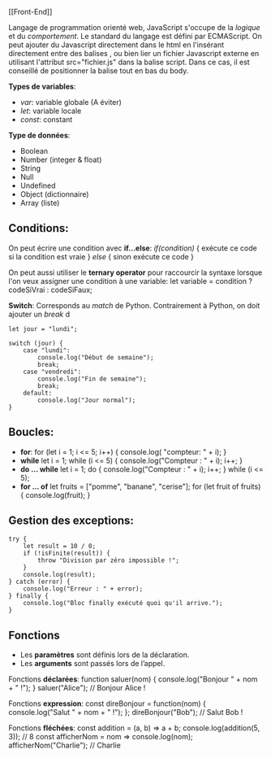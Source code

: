 [[Front-End]]

Langage de programmation orienté web, JavaScript s'occupe de la *logique* et du *comportement*. Le standard du  langage est défini par ECMAScript.
On peut ajouter du Javascript directement dans le html en l'insérant directement entre des balises <script></script>, ou bien lier un fichier Javascript externe en utilisant l'attribut src="fichier.js" dans la balise script. Dans ce cas, il est conseillé de positionner la balise tout en bas du body.

**Types de variables**:
- *var*: variable globale (A éviter)
- *let*: variable locale
- *const*: constant

**Type de données**:
- Boolean
- Number (integer & float)
- String
- Null
- Undefined
- Object (dictionnaire) 
- Array (liste)

## Conditions:

On peut écrire une condition avec **if...else**:
	*if(condition)* {
		exécute ce code si la condition est vraie
	}
	*else* {
		sinon exécute ce code
	}

On peut aussi utiliser le **ternary operator** pour raccourcir la syntaxe lorsque l'on veux assigner une condition à une variable:
	let variable = condition ? codeSiVrai : codeSiFaux;

**Switch**:
Corresponds au *match* de Python. Contrairement à Python, on doit ajouter un *break* d

	let jour = "lundi";

	switch (jour) {
	    case "lundi":
	        console.log("Début de semaine");
	        break;
	    case "vendredi":
	        console.log("Fin de semaine");
	        break;
	    default:
	        console.log("Jour normal");
	}

## Boucles:

- **for**:
	for (let i = 1; i <= 5; i++) {
	 console.log( "compteur: " + i);
	}
- **while**
	let i = 1;
	while (i <= 5) {
	    console.log("Compteur : " + i);
	    i++;
	}
- **do ... while** 
	let i = 1;
	do {
     console.log("Compteur : " + i);
     i++;
	} while (i <= 5);
- **for ... of**
	let fruits = ["pomme", "banane", "cerise"];
	for (let fruit of fruits) {
	    console.log(fruit);
	}

## Gestion des exceptions:

	try {
	    let result = 10 / 0;
	    if (!isFinite(result)) {
	        throw "Division par zéro impossible !";
	    }
	    console.log(result);
	} catch (error) {
	    console.log("Erreur : " + error);
	} finally {
	    console.log("Bloc finally exécuté quoi qu'il arrive.");
	}


## Fonctions

- Les **paramètres** sont définis lors de la déclaration.
- Les **arguments** sont passés lors de l’appel.

Fonctions **déclarées**:
	function saluer(nom) {
    console.log("Bonjour " + nom + " !");
	}
	saluer("Alice"); // Bonjour Alice !

Fonctions **expression**:
	const direBonjour = function(nom) {
    console.log("Salut " + nom + " !");
	};
	direBonjour("Bob"); // Salut Bob !

Fonctions **fléchées**:
	const addition = (a, b) => a + b;
	console.log(addition(5, 3)); // 8
	const afficherNom = nom => console.log(nom);
	afficherNom("Charlie"); // Charlie



